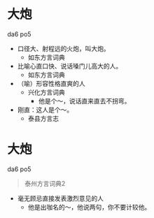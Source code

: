 # 大炮
da6 po5
+ 口径大、射程远的火炮，叫大炮。
  * 如东方言词典
+ 比喻心直口快、说话嗓门儿高大的人。
  * 如东方言词典
+ （喻）形容性格直爽的人
  * 兴化方言词典
    - 他是个～，说话直来直去不拐弯。
+ 刚直：这人是个～。
  * 泰县方言志


# 大炮
da6 po5
> 泰州方言词典2
- 毫无顾忌直接发表激烈意见的人
  - 他是出咖名的～，他说两句，你不要计较他。